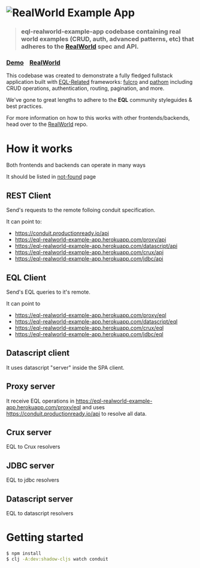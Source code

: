 # ![RealWorld Example App](logo.png)

> ### eql-realworld-example-app codebase containing real world examples (CRUD, auth, advanced patterns, etc) that adheres to the [RealWorld](https://github.com/gothinkster/realworld) spec and API.


### [Demo](https://eql-realworld-example-app.herokuapp.com/#/home)&nbsp;&nbsp;&nbsp;&nbsp;[RealWorld](https://github.com/gothinkster/realworld)


This codebase was created to demonstrate a fully fledged fullstack application built with 
[EQL-Related](https://edn-query-language.org) frameworks: 
[fulcro](https://github.com/fulcrologic) 
and 
[pathom](https://github.com/wilkerlucio/pathom)
including CRUD operations, authentication, routing, pagination, and more.

We've gone to great lengths to adhere to the **EQL** community styleguides & best practices.

For more information on how to this works with other frontends/backends, head over to the [RealWorld](https://github.com/gothinkster/realworld) repo.

# How it works

Both frontends and backends can operate in many ways

It should be listed in [not-found](https://eql-realworld-example-app.herokuapp.com/#/home) page

## REST Client

Send's requests to the remote folloing conduit specification.

It can point to:

- https://conduit.productionready.io/api
- https://eql-realworld-example-app.herokuapp.com/proxy/api
- https://eql-realworld-example-app.herokuapp.com/datascript/api
- https://eql-realworld-example-app.herokuapp.com/crux/api
- https://eql-realworld-example-app.herokuapp.com/jdbc/api

## EQL Client

Send's EQL queries to it's remote.

It can point to 

- https://eql-realworld-example-app.herokuapp.com/proxy/eql
- https://eql-realworld-example-app.herokuapp.com/datascript/eql
- https://eql-realworld-example-app.herokuapp.com/crux/eql
- https://eql-realworld-example-app.herokuapp.com/jdbc/eql

## Datascript client

It uses datascript "server" inside the SPA client.

## Proxy server

It receive EQL operations in https://eql-realworld-example-app.herokuapp.com/proxy/eql and 
uses https://conduit.productionready.io/api to resolve all data.

## Crux server

EQL to Crux resolvers

## JDBC server

EQL to jdbc resolvers

## Datascript server 

EQL to datascript resolvers

# Getting started

```bash
$ npm install
$ clj -A:dev:shadow-cljs watch conduit
```
